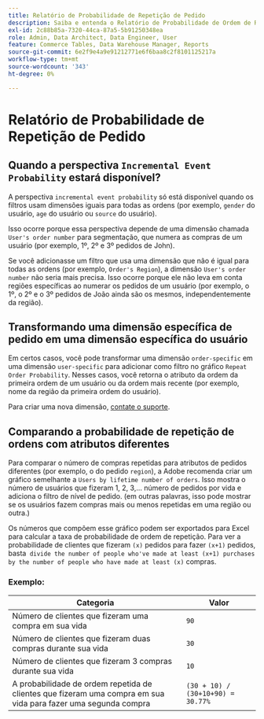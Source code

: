 ```yaml
---
title: Relatório de Probabilidade de Repetição de Pedido
description: Saiba e entenda o Relatório de Probabilidade de Ordem de Repetição.
exl-id: 2c88b85a-7320-44ca-87a5-5b91250348ea
role: Admin, Data Architect, Data Engineer, User
feature: Commerce Tables, Data Warehouse Manager, Reports
source-git-commit: 6e2f9e4a9e91212771e6f6baa8c2f8101125217a
workflow-type: tm+mt
source-wordcount: '343'
ht-degree: 0%

---
```


# Relatório de Probabilidade de Repetição de Pedido

## Quando a perspectiva `Incremental Event Probability` estará disponível?

A perspectiva `incremental event probability` só está disponível quando os filtros usam dimensões iguais para todas as ordens (por exemplo, `gender` do usuário, `age` do usuário ou `source` do usuário).

Isso ocorre porque essa perspectiva depende de uma dimensão chamada `User's order number` para segmentação, que numera as compras de um usuário (por exemplo, 1º, 2º e 3º pedidos de John).

Se você adicionasse um filtro que usa uma dimensão que não é igual para todas as ordens (por exemplo, `Order's Region`), a dimensão `User's order number` não seria mais precisa. Isso ocorre porque ele não leva em conta regiões específicas ao numerar os pedidos de um usuário (por exemplo, o 1º, o 2º e o 3º pedidos de João ainda são os mesmos, independentemente da região).

## Transformando uma dimensão específica de pedido em uma dimensão específica do usuário

Em certos casos, você pode transformar uma dimensão `order-specific` em uma dimensão `user-specific` para adicionar como filtro no gráfico `Repeat Order Probability`. Nesses casos, você retorna o atributo da ordem da primeira ordem de um usuário ou da ordem mais recente (por exemplo, nome da região da primeira ordem do usuário).

Para criar uma nova dimensão, [contate o suporte](https://experienceleague.adobe.com/docs/commerce-knowledge-base/kb/troubleshooting/miscellaneous/mbi-service-policies.html).

## Comparando a probabilidade de repetição de ordens com atributos diferentes

Para comparar o número de compras repetidas para atributos de pedidos diferentes (por exemplo, o do pedido `region`), a Adobe recomenda criar um gráfico semelhante a `Users by lifetime number of orders`. Isso mostra o número de usuários que fizeram 1, 2, 3,... número de pedidos por vida e adiciona o filtro de nível de pedido. (em outras palavras, isso pode mostrar se os usuários fazem compras mais ou menos repetidas em uma região ou outra.)

Os números que compõem esse gráfico podem ser exportados para Excel para calcular a taxa de probabilidade de ordem de repetição. Para ver a probabilidade de clientes que fizeram `(x)` pedidos para fazer `(x+1)` pedidos, basta` divide the number of people who've made at least (x+1) purchases by the number of people who have made at least (x)` compras.

### Exemplo:

| Categoria | Valor |
|---|---|
| Número de clientes que fizeram uma compra em sua vida | `90` |
| Número de clientes que fizeram duas compras durante sua vida | `30` |
| Número de clientes que fizeram 3 compras durante sua vida | `10` |
| A probabilidade de ordem repetida de clientes que fizeram uma compra em sua vida para fazer uma segunda compra | `(30 + 10) / (30+10+90) = 30.77%` |
